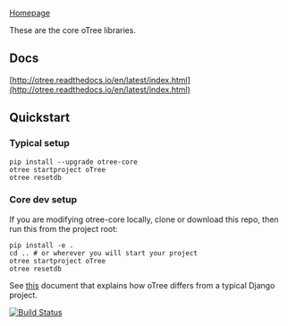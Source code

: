 [Homepage](http://www.otree.org/)

These are the core oTree libraries.

## Docs

[http://otree.readthedocs.io/en/latest/index.html](http://otree.readthedocs.io/en/latest/index.html)

## Quickstart

### Typical setup

```
pip install --upgrade otree-core
otree startproject oTree
otree resetdb
```

### Core dev setup

If you are modifying otree-core locally, clone or download this repo,
then run this from the project root:

```
pip install -e .
cd .. # or wherever you will start your project
otree startproject oTree
otree resetdb
```

See [this](http://otree.readthedocs.io/en/latest/django.html)
document that explains how oTree differs from a typical Django project.

[![Build Status](https://travis-ci.org/oTree-org/otree-core.svg?branch=master)](https://travis-ci.org/oTree-org/otree-core)
